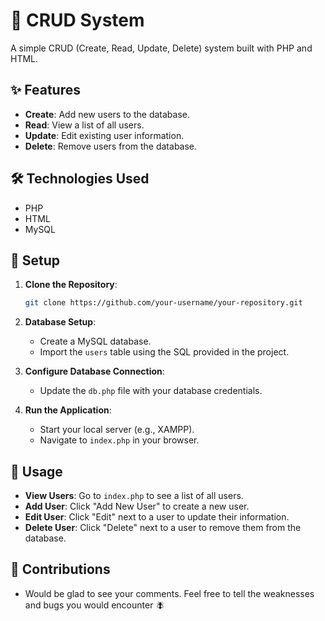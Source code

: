 # 🚀 CRUD System

A simple CRUD (Create, Read, Update, Delete) system built with PHP and HTML.

## ✨ Features
- **Create**: Add new users to the database.
- **Read**: View a list of all users.
- **Update**: Edit existing user information.
- **Delete**: Remove users from the database.

## 🛠️ Technologies Used
- PHP
- HTML
- MySQL

## 🚀 Setup
1. **Clone the Repository**:
   ```bash
   git clone https://github.com/your-username/your-repository.git
   ```

2. **Database Setup**:
   - Create a MySQL database.
   - Import the `users` table using the SQL provided in the project.

3. **Configure Database Connection**:
   - Update the `db.php` file with your database credentials.

4. **Run the Application**:
   - Start your local server (e.g., XAMPP).
   - Navigate to `index.php` in your browser.

## 📝 Usage
- **View Users**: Go to `index.php` to see a list of all users.
- **Add User**: Click "Add New User" to create a new user.
- **Edit User**: Click "Edit" next to a user to update their information.
- **Delete User**: Click "Delete" next to a user to remove them from the database.

## 🤝 Contributions  
- Would be glad to see your comments. Feel free to tell the weaknesses and bugs you would encounter 🪰
